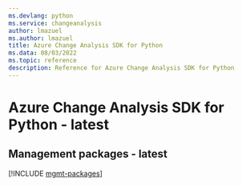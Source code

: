 ```yaml
---
ms.devlang: python
ms.service: changeanalysis
author: lmazuel
ms.author: lmazuel
title: Azure Change Analysis SDK for Python
ms.data: 08/03/2022
ms.topic: reference
description: Reference for Azure Change Analysis SDK for Python
---
```

# Azure Change Analysis SDK for Python - latest

## Management packages - latest
[!INCLUDE [mgmt-packages](change-analysis-mgmt-index.md)]